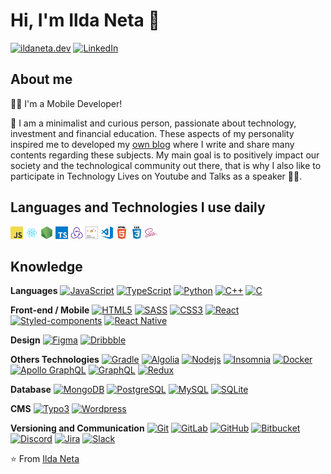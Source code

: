 # Hi, I'm Ilda Neta :blossom:

[![ildaneta.dev](https://img.shields.io/static/v1?label=Blog%20-%20ildaneta.dev&message=%20&color=pink&style=flat-square&logoColor=white)](http://ildaneta.dev/)
[![LinkedIn](https://img.shields.io/static/v1?label=LinkedIn&message=%20&color=pink&logo=LinkedIn&style=flat-square&logoColor=white)](https://www.linkedin.com/in/ildaneta)

## About me

:woman_technologist: I'm a Mobile Developer!

:page_with_curl: I am a minimalist and curious person, passionate about technology, investment and financial education. These aspects of my personality inspired me to developed my [own blog](http://ildaneta.dev/) where I write and share many contents regarding these subjects. My main goal is to positively impact our society and the technological community out there, that is why I also like to participate in Technology Lives on Youtube and Talks as a speaker :woman_singer:.


## Languages and Technologies I use daily

<code><img height="20" src="https://raw.githubusercontent.com/github/explore/80688e429a7d4ef2fca1e82350fe8e3517d3494d/topics/javascript/javascript.png"></code>
<code><img height="20" src="https://raw.githubusercontent.com/github/explore/80688e429a7d4ef2fca1e82350fe8e3517d3494d/topics/react/react.png"></code>
<code><img height="20" src="https://raw.githubusercontent.com/github/explore/80688e429a7d4ef2fca1e82350fe8e3517d3494d/topics/nodejs/nodejs.png"></code>
<code><img height="20" src="https://raw.githubusercontent.com/github/explore/80688e429a7d4ef2fca1e82350fe8e3517d3494d/topics/typescript/typescript.png"></code>
<code><img height="20" src="https://raw.githubusercontent.com/github/explore/80688e429a7d4ef2fca1e82350fe8e3517d3494d/topics/redux/redux.png"></code>
<code><img height="20" src="https://raw.githubusercontent.com/github/explore/80688e429a7d4ef2fca1e82350fe8e3517d3494d/topics/styled-components/styled-components.png"></code>
<code><img height="20" src="https://raw.githubusercontent.com/github/explore/80688e429a7d4ef2fca1e82350fe8e3517d3494d/topics/visual-studio-code/visual-studio-code.png"></code>
<code><img height="20" src="https://raw.githubusercontent.com/github/explore/80688e429a7d4ef2fca1e82350fe8e3517d3494d/topics/html/html.png"></code>
<code><img height="20" src="https://raw.githubusercontent.com/github/explore/80688e429a7d4ef2fca1e82350fe8e3517d3494d/topics/css/css.png"></code>
<code><img height="20" src="https://raw.githubusercontent.com/github/explore/80688e429a7d4ef2fca1e82350fe8e3517d3494d/topics/sass/sass.png"></code>


## Knowledge

**Languages**
[![JavaScript](https://img.shields.io/badge/-JavaScript-black?style=flat-square&logo=javascript&link=https://github.com/ildaneta/)](https://github.com/ildaneta/)
[![TypeScript](https://img.shields.io/badge/-TypeScript-000000?style=flat-square&logo=typescript&link=https://github.com/ildaneta/)](https://github.com/ildaneta/)
[![Python](https://img.shields.io/badge/-Python-afd0ea?style=flat-square&logo=Python&link=https://github.com/ildaneta/)](https://github.com/ildaneta/)
[![C++](https://img.shields.io/badge/-C++-00599C?style=flat-square&logo=c++&link=https://github.com/ildaneta/)](https://github.com/ildaneta/)
[![C](https://img.shields.io/badge/-A8B9CC?style=flat-square&logo=c&logoColor=white&link=https://github.com/ildaneta/)](https://github.com/ildaneta/)


**Front-end / Mobile**
[![HTML5](https://img.shields.io/badge/-HTML5-E34F26?style=flat-square&logo=html5&logoColor=white&link=https://github.com/ildaneta/)](https://github.com/ildaneta/)
[![SASS](https://img.shields.io/badge/-SASS-ed9ac2?style=flat-square&logo=sass)](https://github.com/ildaneta/)
[![CSS3](https://img.shields.io/badge/-CSS3-1572B6?style=flat-square&logo=css3&link=https://github.com/ildaneta/)](https://github.com/ildaneta/)
[![React](https://img.shields.io/badge/-React-black?style=flat-square&logo=react&link=https://github.com/ildaneta/)](https://github.com/ildaneta/)
[![Styled-components](https://img.shields.io/badge/-Styled%20Components-pink?style=flat-square&logo=styled-components)](https://github.com/ildaneta/)
[![React Native](https://img.shields.io/badge/-ReactNative-black?style=flat-square&logo=react)](https://github.com/ildaneta/)

**Design**
[![Figma](https://img.shields.io/badge/-Figma-ffbaba?style=flat-square&logo=figma)](https://github.com/ildaneta/)
[![Dribbble](https://img.shields.io/badge/-Dribbble-d3a0c2?style=flat-square&logo=Dribbble&link=https://github.com/ildaneta/)](https://github.com/ildaneta/)

**Others Technologies**
[![Gradle](https://img.shields.io/badge/-Gradle-02303A?style=flat-square&logo=Gradle&link=https://github.com/ildaneta/)](https://github.com/ildaneta/)
[![Algolia](https://img.shields.io/badge/-Algolia-94cafc?style=flat-square&logo=Algolia&link=https://github.com/ildaneta/)](https://github.com/ildaneta/)
[![Nodejs](https://img.shields.io/badge/-Nodejs-black?style=flat-square&logo=Node.js&link=https://github.com/ildaneta/)](https://github.com/ildaneta/)
[![Insomnia](https://img.shields.io/badge/-Insomnia-5849BE?style=flat-square&logo=Insomnia&link=https://github.com/ildaneta/)](https://github.com/ildaneta/)
[![Docker](https://img.shields.io/badge/-Docker-black?style=flat-square&logo=docker&link=https://github.com/ildaneta/)](https://github.com/ildaneta/)
[![Apollo GraphQL](https://img.shields.io/badge/-Apollo%20GraphQL-311C87?style=flat-square&logo=apollo-graphql&link=https://github.com/ildaneta/)](https://github.com/ildaneta/)
[![GraphQL](https://img.shields.io/badge/-GraphQL-E10098?style=flat-square&logo=graphql&link=https://github.com/ildaneta/)](https://github.com/ildaneta/)
[![Redux](https://img.shields.io/badge/-Redux-764ABC?style=flat-square&logo=redux&link=https://github.com/ildaneta/)](https://github.com/ildaneta/)

**Database**
[![MongoDB](https://img.shields.io/badge/-MongoDB-black?style=flat-square&logo=mongodb&link=https://github.com/ildaneta/)](https://github.com/ildaneta/)
[![PostgreSQL](https://img.shields.io/badge/-PostgreSQL-336791?style=flat-square&logo=postgresql&link=https://github.com/ildaneta/)](https://github.com/ildaneta/)
[![MySQL](https://img.shields.io/badge/-MySQL-a0c4db?style=flat-square&logo=mysql&link=https://github.com/ildaneta/)](https://github.com/ildaneta/)
[![SQLite](https://img.shields.io/badge/-SQLite-003B57?style=flat-square&logo=sqlite&link=https://github.com/ildaneta/)](https://github.com/ildaneta/)

**CMS**
[![Typo3](https://img.shields.io/badge/-Typo3-f9d2a7?style=flat-square&logo=typo3&link=https://github.com/ildaneta/)](https://github.com/ildaneta/)
[![Wordpress](https://img.shields.io/badge/-Wordpress-21759B?style=flat-square&logo=Wordpress&link=https://github.com/ildaneta/)](https://github.com/ildaneta/)

**Versioning and Communication**
[![Git](https://img.shields.io/badge/-Git-black?style=flat-square&logo=git&link=https://github.com/ildaneta/)](https://github.com/ildaneta/)
[![GitLab](https://img.shields.io/badge/-GitLab-FCA121?style=flat-square&logo=gitlab&link=https://github.com/ildaneta/)](https://github.com/ildaneta/)
[![GitHub](https://img.shields.io/badge/-GitHub-181717?style=flat-square&logo=github&link=https://github.com/ildaneta/)](https://github.com/ildaneta/)
[![Bitbucket](https://img.shields.io/badge/-Bitbucket-0052CC?style=flat-square&logo=bitbucket&link=https://github.com/ildaneta/)](https://github.com/ildaneta/)
[![Discord](https://img.shields.io/badge/-Discord-000000?style=flat-square&logo=Discord&link=https://github.com/ildaneta/)](https://github.com/ildaneta/)
[![Jira](https://img.shields.io/badge/-Jira-0052CC?style=flat-square&logo=Jira&link=https://github.com/ildaneta/)](https://github.com/ildaneta/)
[![Slack](https://img.shields.io/badge/-Slack-4A154B?style=flat-square&logo=Slack&link=https://github.com/ildaneta/)](https://github.com/ildaneta/)



⭐️ From [Ilda Neta](https://github.com/ildaneta)
